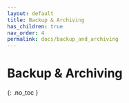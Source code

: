 ```yaml
---
layout: default
title: Backup & Archiving
has_children: true
nav_order: 4
permalink: docs/backup_and_archiving
---
```


# Backup & Archiving
{: .no_toc }

